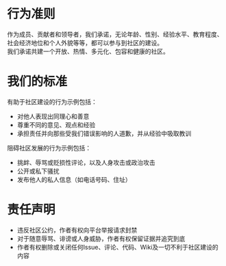 # 行为准则
作为成员、贡献者和领导者，我们承诺，无论年龄、性别、经验水平、教育程度、社会经济地位和个人外貌等等，都可以参与到社区的建设。  
我们承诺共建一个开放、热情、多元化、包容和健康的社区。

# 我们的标准
有助于社区建设的行为示例包括：
- 对他人表现出同理心和善意
- 尊重不同的意见、观点和经验
- 承担责任并向那些受我们错误影响的人道歉，并从经验中吸取教训

阻碍社区发展的行为示例包括：
- 挑衅、辱骂或贬损性评论，以及人身攻击或政治攻击
- 公开或私下骚扰
- 发布他人的私人信息（如电话号码、住址）

# 责任声明
- 违反社区公约，作者有权向平台举报请求封禁
- 对于随意辱骂、诽谤或人身威胁，作者有权保留证据并追究到底
- 作者有权删除或关闭任何Issue、评论、代码、Wiki及一切不利于社区建设的内容
